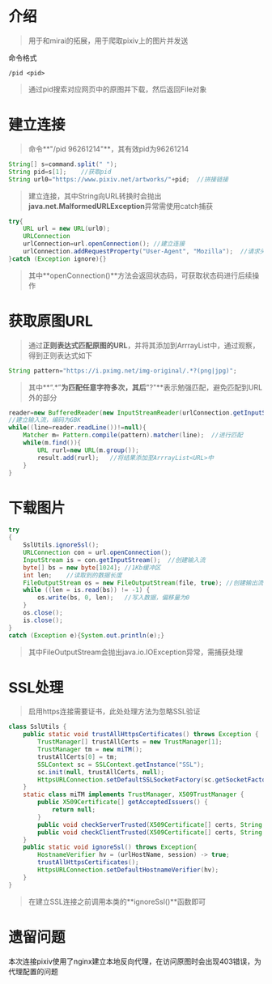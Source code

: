 # 介绍

> 用于和mirai的拓展，用于爬取pixiv上的图片并发送

命令格式

~~~
/pid <pid>
~~~

> 通过pid搜索对应网页中的原图并下载，然后返回File对象

# 建立连接

> 命令**"/pid 96261214"**，其有效pid为96261214

~~~java
String[] s=command.split(" ");
String pid=s[1];	//获取pid
String url0="https://www.pixiv.net/artworks/"+pid;	//拼接链接
~~~

> 建立连接，其中String向URL转换时会抛出**java.net.MalformedURLException**异常需使用catch捕获

~~~java
try{
	URL url = new URL(url0);
	URLConnection 	       
	urlConnection=url.openConnection();	//建立连接
	urlConnection.addRequestProperty("User-Agent", "Mozilla");	//请求头信息
}catch (Exception ignore){}
~~~

> 其中**openConnection()**方法会返回状态码，可获取状态码进行后续操作

# 获取原图URL

> 通过**正则表达式匹配原图的URL**，并将其添加到ArrrayList<URL>中，通过观察，得到正则表达式如下

~~~java
String pattern="https://i.pximg.net/img-original/.*?(png|jpg)";
~~~

> 其中**“.*”**为匹配任意字符多次，其后**"?"**表示勉强匹配，避免匹配到URL外的部分

~~~java
reader=new BufferedReader(new InputStreamReader(urlConnection.getInputStream(),"GBK"));	
//建立输入流，编码为GBK
while((line=reader.readLine())!=null){
	Matcher m= Pattern.compile(pattern).matcher(line);	//进行匹配
	while(m.find()){
		URL rurl=new URL(m.group());
		result.add(rurl);	//将结果添加至ArrrayList<URL>中
	}
}
~~~

# 下载图片

~~~java
try
{
	SslUtils.ignoreSsl();
	URLConnection con = url.openConnection();
	InputStream is = con.getInputStream();	//创建输入流
	byte[] bs = new byte[1024];	//1Kb缓冲区
	int len;	//读取到的数据长度
	FileOutputStream os = new FileOutputStream(file, true);	//创建输出流，boolean append=true（追加）
	while ((len = is.read(bs)) != -1) {
		os.write(bs, 0, len);	//写入数据，偏移量为0
	}
	os.close();
	is.close();
}
catch (Exception e){System.out.println(e);}
~~~

> 其中FileOutputStream会抛出java.io.IOException异常，需捕获处理

# SSL处理

> 启用https连接需要证书，此处处理方法为忽略SSL验证

~~~java
class SslUtils {
    public static void trustAllHttpsCertificates() throws Exception {
        TrustManager[] trustAllCerts = new TrustManager[1];
        TrustManager tm = new miTM();
        trustAllCerts[0] = tm;
        SSLContext sc = SSLContext.getInstance("SSL");
        sc.init(null, trustAllCerts, null);
        HttpsURLConnection.setDefaultSSLSocketFactory(sc.getSocketFactory());
    }
    static class miTM implements TrustManager, X509TrustManager {
        public X509Certificate[] getAcceptedIssuers() {
            return null;
        }
        public void checkServerTrusted(X509Certificate[] certs, String authType) {}
        public void checkClientTrusted(X509Certificate[] certs, String authType) {}
    }
    public static void ignoreSsl() throws Exception{
        HostnameVerifier hv = (urlHostName, session) -> true;
        trustAllHttpsCertificates();
        HttpsURLConnection.setDefaultHostnameVerifier(hv);
    }
}
~~~

> 在建立SSL连接之前调用本类的**ignoreSsl()**函数即可

# 遗留问题

本次连接pixiv使用了nginx建立本地反向代理，在访问原图时会出现403错误，为代理配置的问题